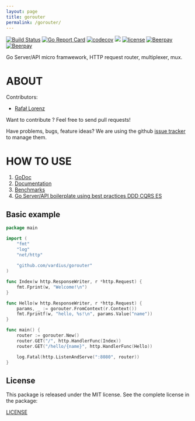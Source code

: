 ```yaml
---
layout: page
title: gorouter
permalink: /gorouter/
---
```


[![Build Status](https://travis-ci.org/vardius/gorouter.svg?branch=master)](https://travis-ci.org/vardius/gorouter)
[![Go Report Card](https://goreportcard.com/badge/github.com/vardius/gorouter)](https://goreportcard.com/report/github.com/vardius/gorouter)
[![codecov](https://codecov.io/gh/vardius/gorouter/branch/master/graph/badge.svg)](https://codecov.io/gh/vardius/gorouter)
[![](https://godoc.org/github.com/vardius/gorouter?status.svg)](http://godoc.org/github.com/vardius/gorouter)
[![license](https://img.shields.io/github/license/mashape/apistatus.svg)](https://github.com/vardius/gorouter/blob/master/LICENSE.md)
[![Beerpay](https://beerpay.io/vardius/gorouter/badge.svg?style=beer-square)](https://beerpay.io/vardius/gorouter)
[![Beerpay](https://beerpay.io/vardius/gorouter/make-wish.svg?style=flat-square)](https://beerpay.io/vardius/gorouter?focus=wish)

Go Server/API micro framwework, HTTP request router, multiplexer, mux.

ABOUT
==================================================
Contributors:

* [Rafał Lorenz](http://rafallorenz.com)

Want to contribute ? Feel free to send pull requests!

Have problems, bugs, feature ideas?
We are using the github [issue tracker](https://github.com/vardius/gorouter/issues) to manage them.

HOW TO USE
==================================================

1. [GoDoc](http://godoc.org/github.com/vardius/gorouter)
2. [Documentation](https://github.com/vardius/gorouter/wiki)
3. [Benchmarks](https://github.com/vardius/gorouter/wiki/Benchmarks)
4. [Go Server/API boilerplate using best practices DDD CQRS ES](https://github.com/vardius/go-api-boilerplate)

## Basic example
```go
package main

import (
    "fmt"
    "log"
    "net/http"
	
    "github.com/vardius/gorouter"
)

func Index(w http.ResponseWriter, r *http.Request) {
    fmt.Fprint(w, "Welcome!\n")
}

func Hello(w http.ResponseWriter, r *http.Request) {
    params, _ := gorouter.FromContext(r.Context())
    fmt.Fprintf(w, "hello, %s!\n", params.Value("name"))
}

func main() {
    router := gorouter.New()
    router.GET("/", http.HandlerFunc(Index))
    router.GET("/hello/{name}", http.HandlerFunc(Hello))

    log.Fatal(http.ListenAndServe(":8080", router))
}
```

License
-------

This package is released under the MIT license. See the complete license in the package:

[LICENSE](LICENSE.md)
